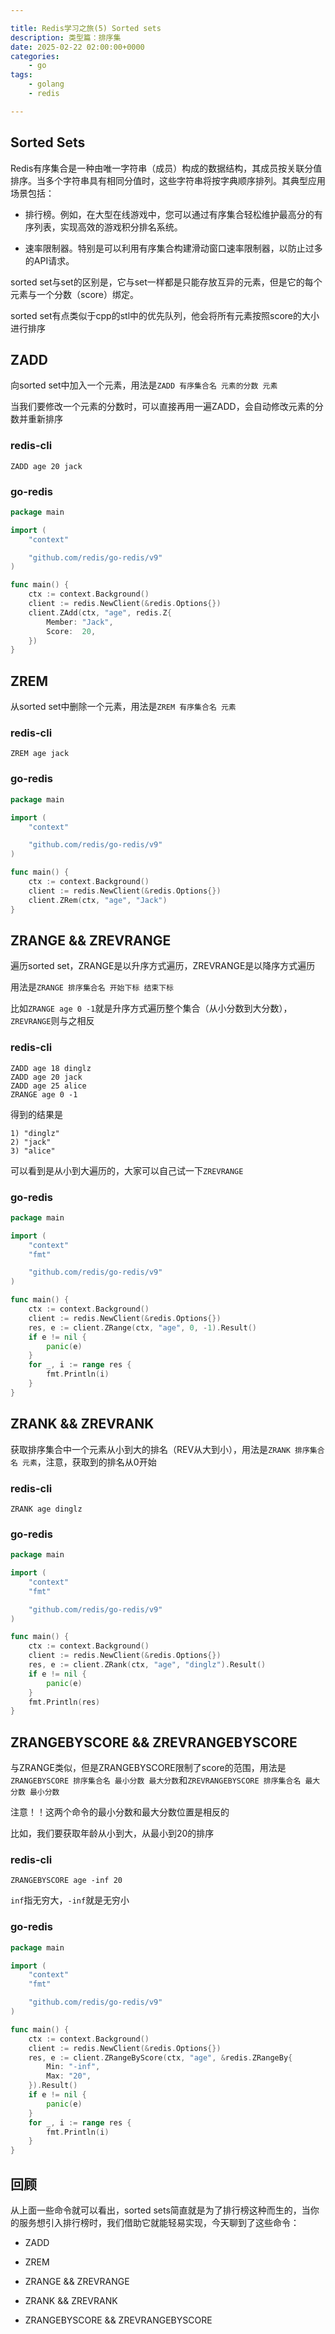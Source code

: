 ```yaml
---

title: Redis学习之旅(5) Sorted sets
description: 类型篇：排序集
date: 2025-02-22 02:00:00+0000
categories:
    - go
tags:
    - golang
    - redis

---
```


## Sorted Sets

Redis有序集合是一种由唯一字符串（成员）构成的数据结构，其成员按关联分值排序。当多个字符串具有相同分值时，这些字符串将按字典顺序排列。其典型应用场景包括：

- 排行榜。例如，在大型在线游戏中，您可以通过有序集合轻松维护最高分的有序列表，实现高效的游戏积分排名系统。

- 速率限制器。特别是可以利用有序集合构建滑动窗口速率限制器，以防止过多的API请求。

sorted set与set的区别是，它与set一样都是只能存放互异的元素，但是它的每个元素与一个分数（score）绑定。

sorted set有点类似于cpp的stl中的优先队列，他会将所有元素按照score的大小进行排序

## ZADD

向sorted set中加入一个元素，用法是`ZADD 有序集合名 元素的分数 元素`

当我们要修改一个元素的分数时，可以直接再用一遍ZADD，会自动修改元素的分数并重新排序

### redis-cli

```
ZADD age 20 jack
```

### go-redis

```go
package main

import (
	"context"

	"github.com/redis/go-redis/v9"
)

func main() {
	ctx := context.Background()
	client := redis.NewClient(&redis.Options{})
	client.ZAdd(ctx, "age", redis.Z{
		Member: "Jack",
		Score:  20,
	})
}

```

## ZREM

从sorted set中删除一个元素，用法是`ZREM 有序集合名 元素`

### redis-cli

```
ZREM age jack
```

### go-redis

```go
package main

import (
	"context"

	"github.com/redis/go-redis/v9"
)

func main() {
	ctx := context.Background()
	client := redis.NewClient(&redis.Options{})
	client.ZRem(ctx, "age", "Jack")
}

```

## ZRANGE && ZREVRANGE

遍历sorted set，ZRANGE是以升序方式遍历，ZREVRANGE是以降序方式遍历

用法是`ZRANGE 排序集合名 开始下标 结束下标`

比如`ZRANGE age 0 -1`就是升序方式遍历整个集合（从小分数到大分数），`ZREVRANGE`则与之相反

### redis-cli

```
ZADD age 18 dinglz
ZADD age 20 jack
ZADD age 25 alice
ZRANGE age 0 -1
```

得到的结果是

```
1) "dinglz"
2) "jack"
3) "alice"
```

可以看到是从小到大遍历的，大家可以自己试一下`ZREVRANGE`

### go-redis

```go
package main

import (
	"context"
	"fmt"

	"github.com/redis/go-redis/v9"
)

func main() {
	ctx := context.Background()
	client := redis.NewClient(&redis.Options{})
	res, e := client.ZRange(ctx, "age", 0, -1).Result()
	if e != nil {
		panic(e)
	}
	for _, i := range res {
		fmt.Println(i)
	}
}

```

## ZRANK && ZREVRANK

获取排序集合中一个元素从小到大的排名（REV从大到小），用法是`ZRANK 排序集合名 元素`，注意，获取到的排名从0开始

### redis-cli

```
ZRANK age dinglz
```

### go-redis

```go
package main

import (
	"context"
	"fmt"

	"github.com/redis/go-redis/v9"
)

func main() {
	ctx := context.Background()
	client := redis.NewClient(&redis.Options{})
	res, e := client.ZRank(ctx, "age", "dinglz").Result()
	if e != nil {
		panic(e)
	}
	fmt.Println(res)
}

```

## ZRANGEBYSCORE && ZREVRANGEBYSCORE

与ZRANGE类似，但是ZRANGEBYSCORE限制了score的范围，用法是`ZRANGEBYSCORE 排序集合名 最小分数 最大分数`和`ZREVRANGEBYSCORE 排序集合名 最大分数 最小分数`

注意！！这两个命令的最小分数和最大分数位置是相反的

比如，我们要获取年龄从小到大，从最小到20的排序

### redis-cli

```
ZRANGEBYSCORE age -inf 20
```

`inf`指无穷大，`-inf`就是无穷小

### go-redis

```go
package main

import (
	"context"
	"fmt"

	"github.com/redis/go-redis/v9"
)

func main() {
	ctx := context.Background()
	client := redis.NewClient(&redis.Options{})
	res, e := client.ZRangeByScore(ctx, "age", &redis.ZRangeBy{
		Min: "-inf",
		Max: "20",
	}).Result()
	if e != nil {
		panic(e)
	}
	for _, i := range res {
		fmt.Println(i)
	}
}

```

## 回顾

从上面一些命令就可以看出，sorted sets简直就是为了排行榜这种而生的，当你的服务想引入排行榜时，我们借助它就能轻易实现，今天聊到了这些命令：

- ZADD

- ZREM

- ZRANGE && ZREVRANGE

- ZRANK && ZREVRANK

- ZRANGEBYSCORE && ZREVRANGEBYSCORE